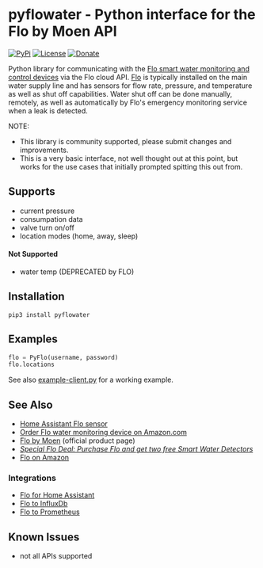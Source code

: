 # pyflowater - Python interface for the Flo by Moen API

[![PyPi](https://img.shields.io/pypi/v/pyflowater.svg)](https://pypi.python.org/pypi/pyflowater)
[![License](https://img.shields.io/badge/License-Apache%202.0-blue.svg)](https://opensource.org/licenses/Apache-2.0)
[![Donate](https://img.shields.io/badge/Donate-PayPal-green.svg)](https://www.paypal.com/cgi-bin/webscr?cmd=_donations&business=WREP29UDAMB6G)

Python library for communicating with the [Flo smart water monitoring and control devices](http://fbuy.me/v/rsnodgrass) via the Flo cloud API. [Flo](http://fbuy.me/v/rsnodgrass) is typically installed on the main water supply line and has sensors for flow rate, pressure, and temperature as well as shut off capabilities. Water shut off can be done manually, remotely, as well as automatically by Flo's emergency monitoring service when a leak is detected.

NOTE:

* This library is community supported, please submit changes and improvements.
* This is a very basic interface, not well thought out at this point, but works for the use cases that initially prompted spitting this out from.

## Supports

- current pressure
- consumpation data
- valve turn on/off
- location modes (home, away, sleep)

#### Not Supported

- water temp (DEPRECATED by FLO)

## Installation

```
pip3 install pyflowater
```

## Examples

```python
flo = PyFlo(username, password)
flo.locations
```

See also [example-client.py](example-client.py) for a working example.

## See Also

* [Home Assistant Flo sensor](https://github.com/rsnodgrass/hass-flo-water)
* [Order Flo water monitoring device on Amazon.com](https://amzn.to/2WBn8tW?tag=rynoshark-20)
* [Flo by Moen](http://fbuy.me/v/rsnodgrass) (official product page)
* *[Special Flo Deal: Purchase Flo and get two free Smart Water Detectors](http://fbuy.me/v/rsnodgrass)*
* [Flo on Amazon](https://amzn.to/2WBn8tW?tag=rynoshark-20)

### Integrations

* [Flo for Home Assistant](https://www.home-assistant.io/integrations/flo/)
* [Flo to InfluxDb](https://github.com/rickshinners/flo-to-influxdb)
* [Flo to Prometheus](https://github.com/dulitz/porter)

## Known Issues

* not all APIs supported
